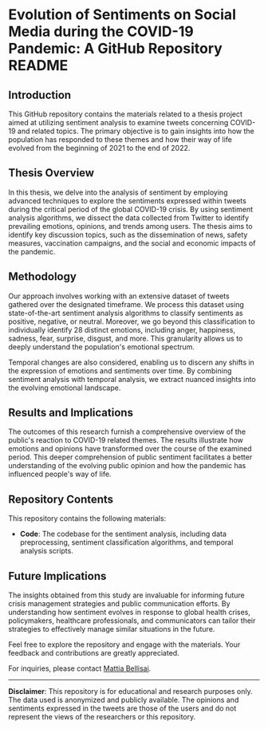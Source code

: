# Evolution of Sentiments on Social Media during the COVID-19 Pandemic: A GitHub Repository README

## Introduction

This GitHub repository contains the materials related to a thesis project aimed at utilizing sentiment analysis to examine tweets concerning COVID-19 and related topics. The primary objective is to gain insights into how the population has responded to these themes and how their way of life evolved from the beginning of 2021 to the end of 2022.

## Thesis Overview

In this thesis, we delve into the analysis of sentiment by employing advanced techniques to explore the sentiments expressed within tweets during the critical period of the global COVID-19 crisis. By using sentiment analysis algorithms, we dissect the data collected from Twitter to identify prevailing emotions, opinions, and trends among users. The thesis aims to identify key discussion topics, such as the dissemination of news, safety measures, vaccination campaigns, and the social and economic impacts of the pandemic.

## Methodology

Our approach involves working with an extensive dataset of tweets gathered over the designated timeframe. We process this dataset using state-of-the-art sentiment analysis algorithms to classify sentiments as positive, negative, or neutral. Moreover, we go beyond this classification to individually identify 28 distinct emotions, including anger, happiness, sadness, fear, surprise, disgust, and more. This granularity allows us to deeply understand the population's emotional spectrum.

Temporal changes are also considered, enabling us to discern any shifts in the expression of emotions and sentiments over time. By combining sentiment analysis with temporal analysis, we extract nuanced insights into the evolving emotional landscape.

## Results and Implications

The outcomes of this research furnish a comprehensive overview of the public's reaction to COVID-19 related themes. The results illustrate how emotions and opinions have transformed over the course of the examined period. This deeper comprehension of public sentiment facilitates a better understanding of the evolving public opinion and how the pandemic has influenced people's way of life.

## Repository Contents

This repository contains the following materials:

- **Code**: The codebase for the sentiment analysis, including data preprocessing, sentiment classification algorithms, and temporal analysis scripts.

## Future Implications

The insights obtained from this study are invaluable for informing future crisis management strategies and public communication efforts. By understanding how sentiment evolves in response to global health crises, policymakers, healthcare professionals, and communicators can tailor their strategies to effectively manage similar situations in the future.

Feel free to explore the repository and engage with the materials. Your feedback and contributions are greatly appreciated.

For inquiries, please contact [Mattia Bellisai](mailto:mattiabellisai@outlook.com).

---

**Disclaimer**: This repository is for educational and research purposes only. The data used is anonymized and publicly available. The opinions and sentiments expressed in the tweets are those of the users and do not represent the views of the researchers or this repository.
